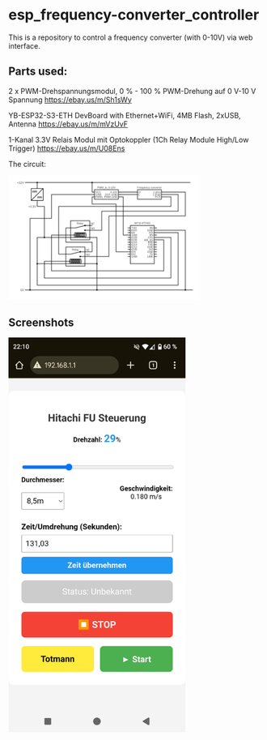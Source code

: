 # esp_frequency-converter_controller
This is a repository to control a frequency converter (with 0-10V) via web interface.

## Parts used:
2 x PWM-Drehspannungsmodul, 0 % - 100 % PWM-Drehung auf 0 V-10 V Spannung https://ebay.us/m/Sh1sWy

YB-ESP32-S3-ETH DevBoard with Ethernet+WiFi, 4MB Flash, 2xUSB, Antenna https://ebay.us/m/mVzUvF

1-Kanal 3.3V Relais Modul mit Optokoppler (1Ch Relay Module High/Low Trigger) https://ebay.us/m/U08Ens

The circuit:

<img src="https://raw.githubusercontent.com/h4km4k/esp_frequency-converter_controller/refs/heads/main/Esp32_schematic/circuit.png" alt="Circuit" style="width:75%; height:auto;">



## Screenshots
<img src="Screenshots/Screenshot_ui_1.png" alt="First Screenshot" width="350" />
